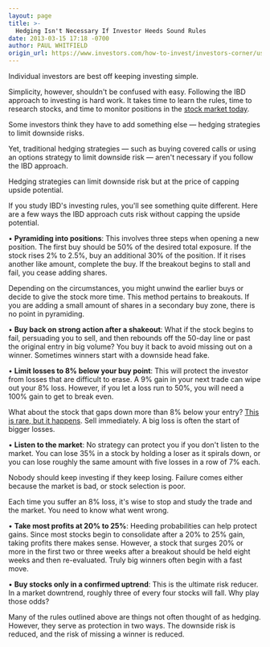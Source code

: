 ```yaml
---
layout: page
title: >-
  Hedging Isn't Necessary If Investor Heeds Sound Rules
date: 2013-03-15 17:18 -0700
author: PAUL WHITFIELD
origin_url: https://www.investors.com/how-to-invest/investors-corner/using-hedges-unnecessary-when-investing-prudently
---
```





Individual investors are best off keeping investing simple.


Simplicity, however, shouldn't be confused with easy. Following the IBD approach to investing is hard work. It takes time to learn the rules, time to research stocks, and time to monitor positions in the [stock market today](https://www.investors.com/stock-market-today).


Some investors think they have to add something else — hedging strategies to limit downside risks.


Yet, traditional hedging strategies — such as buying covered calls or using an options strategy to limit downside risk — aren't necessary if you follow the IBD approach.


Hedging strategies can limit downside risk but at the price of capping upside potential.


If you study IBD's investing rules, you'll see something quite different. Here are a few ways the IBD approach cuts risk without capping the upside potential.


• **Pyramiding into positions**: This involves three steps when opening a new position. The first buy should be 50% of the desired total exposure. If the stock rises 2% to 2.5%, buy an additional 30% of the position. If it rises another like amount, complete the buy. If the breakout begins to stall and fail, you cease adding shares.


Depending on the circumstances, you might unwind the earlier buys or decide to give the stock more time. This method pertains to breakouts. If you are adding a small amount of shares in a secondary buy zone, there is no point in pyramiding.


• **Buy back on strong action after a shakeout**: What if the stock begins to fail, persuading you to sell, and then rebounds off the 50-day line or past the original entry in big volume? You buy it back to avoid missing out on a winner. Sometimes winners start with a downside head fake.


• **Limit losses to 8% below your buy point**: This will protect the investor from losses that are difficult to erase. A 9% gain in your next trade can wipe out your 8% loss. However, if you let a loss run to 50%, you will need a 100% gain to get to break even.


What about the stock that gaps down more than 8% below your entry? [This is rare, but it happens](http://education.investors.com/investors-corner/443353-stock-collapses-sell-without-hesitation.htm?Ntt=stock-collapses-sell-without-hesitation). Sell immediately. A big loss is often the start of bigger losses.


• **Listen to the market**: No strategy can protect you if you don't listen to the market. You can lose 35% in a stock by holding a loser as it spirals down, or you can lose roughly the same amount with five losses in a row of 7% each.


Nobody should keep investing if they keep losing. Failure comes either because the market is bad, or stock selection is poor.


Each time you suffer an 8% loss, it's wise to stop and study the trade and the market. You need to know what went wrong.


• **Take most profits at 20% to 25%**: Heeding probabilities can help protect gains. Since most stocks begin to consolidate after a 20% to 25% gain, taking profits there makes sense. However, a stock that surges 20% or more in the first two or three weeks after a breakout should be held eight weeks and then re-evaluated. Truly big winners often begin with a fast move.


• **Buy stocks only in a confirmed uptrend**: This is the ultimate risk reducer. In a market downtrend, roughly three of every four stocks will fall. Why play those odds?


Many of the rules outlined above are things not often thought of as hedging. However, they serve as protection in two ways. The downside risk is reduced, and the risk of missing a winner is reduced.




